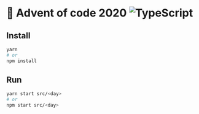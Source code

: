 # 🎄 Advent of code 2020 ![TypeScript](https://img.shields.io/badge/-TypeScript-%23007ACC?style=flat&logo=typescript&logoColor=ffffff)

## Install
```bash
yarn
# or
npm install
```

## Run
```bash
yarn start src/<day>
# or
npm start src/<day>
```